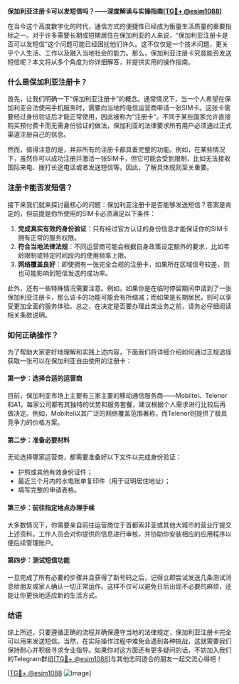 **保加利亚注册卡可以发短信吗？——深度解读与实操指南[[TG💪+ @esim1088](https://t.me/s/esim1088)]**

在当今这个高度数字化的时代，通信方式的便捷性已经成为衡量生活质量的重要指标之一。对于许多需要长期或短期居住在保加利亚的人来说，“保加利亚注册卡是否可以发短信”这个问题可能已经困扰他们许久。这不仅仅是一个技术问题，更关乎个人生活、工作以及融入当地社会的能力。那么，保加利亚注册卡究竟能否发送短信呢？本文将从多个角度为你详细解答，并提供实用的操作指南。

### 什么是保加利亚注册卡？

首先，让我们明确一下“保加利亚注册卡”的概念。通常情况下，当一个人希望在保加利亚合法使用手机服务时，需要向当地的电信运营商申请一张SIM卡。这张卡需要经过身份验证后才能正常使用，因此被称为“注册卡”。不同于某些国家允许直接购买预付费卡而无需身份验证的做法，保加利亚的法律要求所有用户必须通过正式渠道注册自己的信息。

然而，值得注意的是，并非所有的注册卡都具备完整的功能。例如，在某些情况下，虽然你可以成功注册并激活一张SIM卡，但它可能会受到限制，比如无法接收国际来电、拨打长途电话或者发送短信等。因此，了解具体规则至关重要。

### 注册卡能否发短信？

接下来我们就来探讨最核心的问题：保加利亚注册卡是否能够发送短信？答案是肯定的，但前提是你所使用的SIM卡必须满足以下条件：

1. **完成真实有效的身份验证**：只有经过官方认证的身份信息才能保证你的SIM卡拥有正常的服务权限。
2. **符合当地法律法规**：不同运营商可能会根据自身政策设定额外的要求，比如年龄限制或特定时间段内的使用频率上限。
3. **网络覆盖良好**：即使拥有一张完全合规的注册卡，如果所在区域信号较差，则也可能影响到短信发送的成功率。

此外，还有一些特殊情况需要注意。例如，如果你是在临时停留期间申请到了一张保加利亚注册卡，那么该卡的功能可能会有所缩减；而如果是长期居民，则可以享受更加全面的服务体验。总之，在决定是否要办理此类业务之前，请务必仔细阅读相关条款说明。

### 如何正确操作？

为了帮助大家更好地理解和实践上述内容，下面我们将详细介绍如何通过正规途径获取一张可以在保加利亚自由使用的注册卡：

#### 第一步：选择合适的运营商
目前，保加利亚市场上主要有三家主要的移动通信服务商——Mobiltel、Telenor和A1。每家公司都有其独特的优势和服务套餐，建议根据个人需求进行比较后再做决定。例如，Mobiltel以其广泛的网络覆盖范围著称，而Telenor则提供了极具竞争力的价格方案。

#### 第二步：准备必要材料
无论选择哪家运营商，都需要准备好以下文件以完成身份验证：
- 护照或其他有效身份证件；
- 最近三个月内的水电账单复印件（用于证明居住地址）；
- 填写完整的申请表格。

#### 第三步：前往指定地点办理手续
大多数情况下，你需要亲自前往运营商位于首都索非亚或其他大城市的营业厅提交上述资料。工作人员会对你提供的信息进行审核，并协助你安装相应的应用程序以便后续管理账户。

#### 第四步：测试短信功能
一旦完成了所有必要的步骤并且获得了新号码之后，记得立即尝试发送几条测试消息给朋友或家人确认一切正常运作。这样不仅可以避免日后出现不必要的麻烦，还能让你更快地适应新的生活方式。

### 结语

综上所述，只要遵循正确的流程并确保遵守当地的法律规定，保加利亚注册卡完全可以用来发送短信。当然，在实际操作过程中难免会遇到各种挑战，这就需要我们保持耐心并积极寻求专业指导。如果你对这方面还有更多疑问的话，不妨加入我们的Telegram群组[[TG💪+ @esim1088](https://t.me/s/esim1088)]与其他志同道合的朋友一起交流心得吧！

[[TG💪+ @esim1088](https://t.me/s/esim1088) ![Image](https://i.postimg.cc/4NQfJmqS/Snipaste-2025-05-13-00-14-12.png)]